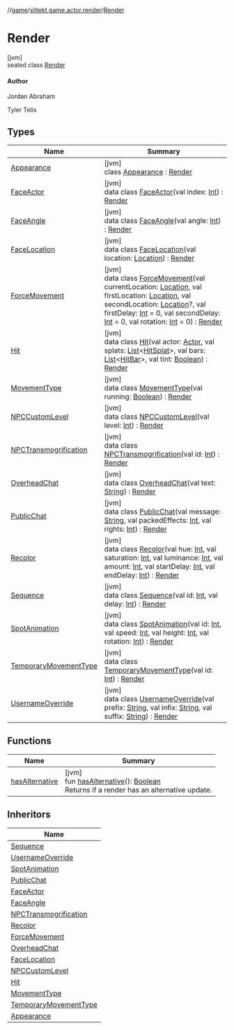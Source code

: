 //[game](../../../index.md)/[xlitekt.game.actor.render](../index.md)/[Render](index.md)

# Render

[jvm]\
sealed class [Render](index.md)

#### Author

Jordan Abraham

Tyler Telis

## Types

| Name | Summary |
|---|---|
| [Appearance](-appearance/index.md) | [jvm]<br>class [Appearance](-appearance/index.md) : [Render](index.md) |
| [FaceActor](-face-actor/index.md) | [jvm]<br>data class [FaceActor](-face-actor/index.md)(val index: [Int](https://kotlinlang.org/api/latest/jvm/stdlib/kotlin/-int/index.html)) : [Render](index.md) |
| [FaceAngle](-face-angle/index.md) | [jvm]<br>data class [FaceAngle](-face-angle/index.md)(val angle: [Int](https://kotlinlang.org/api/latest/jvm/stdlib/kotlin/-int/index.html)) : [Render](index.md) |
| [FaceLocation](-face-location/index.md) | [jvm]<br>data class [FaceLocation](-face-location/index.md)(val location: [Location](../../xlitekt.game.world.map/-location/index.md)) : [Render](index.md) |
| [ForceMovement](-force-movement/index.md) | [jvm]<br>data class [ForceMovement](-force-movement/index.md)(val currentLocation: [Location](../../xlitekt.game.world.map/-location/index.md), val firstLocation: [Location](../../xlitekt.game.world.map/-location/index.md), val secondLocation: [Location](../../xlitekt.game.world.map/-location/index.md)?, val firstDelay: [Int](https://kotlinlang.org/api/latest/jvm/stdlib/kotlin/-int/index.html) = 0, val secondDelay: [Int](https://kotlinlang.org/api/latest/jvm/stdlib/kotlin/-int/index.html) = 0, val rotation: [Int](https://kotlinlang.org/api/latest/jvm/stdlib/kotlin/-int/index.html) = 0) : [Render](index.md) |
| [Hit](-hit/index.md) | [jvm]<br>data class [Hit](-hit/index.md)(val actor: [Actor](../../xlitekt.game.actor/-actor/index.md), val splats: [List](https://kotlinlang.org/api/latest/jvm/stdlib/kotlin.collections/-list/index.html)&lt;[HitSplat](../-hit-splat/index.md)&gt;, val bars: [List](https://kotlinlang.org/api/latest/jvm/stdlib/kotlin.collections/-list/index.html)&lt;[HitBar](../-hit-bar/index.md)&gt;, val tint: [Boolean](https://kotlinlang.org/api/latest/jvm/stdlib/kotlin/-boolean/index.html)) : [Render](index.md) |
| [MovementType](-movement-type/index.md) | [jvm]<br>data class [MovementType](-movement-type/index.md)(val running: [Boolean](https://kotlinlang.org/api/latest/jvm/stdlib/kotlin/-boolean/index.html)) : [Render](index.md) |
| [NPCCustomLevel](-n-p-c-custom-level/index.md) | [jvm]<br>data class [NPCCustomLevel](-n-p-c-custom-level/index.md)(val level: [Int](https://kotlinlang.org/api/latest/jvm/stdlib/kotlin/-int/index.html)) : [Render](index.md) |
| [NPCTransmogrification](-n-p-c-transmogrification/index.md) | [jvm]<br>data class [NPCTransmogrification](-n-p-c-transmogrification/index.md)(val id: [Int](https://kotlinlang.org/api/latest/jvm/stdlib/kotlin/-int/index.html)) : [Render](index.md) |
| [OverheadChat](-overhead-chat/index.md) | [jvm]<br>data class [OverheadChat](-overhead-chat/index.md)(val text: [String](https://kotlinlang.org/api/latest/jvm/stdlib/kotlin/-string/index.html)) : [Render](index.md) |
| [PublicChat](-public-chat/index.md) | [jvm]<br>data class [PublicChat](-public-chat/index.md)(val message: [String](https://kotlinlang.org/api/latest/jvm/stdlib/kotlin/-string/index.html), val packedEffects: [Int](https://kotlinlang.org/api/latest/jvm/stdlib/kotlin/-int/index.html), val rights: [Int](https://kotlinlang.org/api/latest/jvm/stdlib/kotlin/-int/index.html)) : [Render](index.md) |
| [Recolor](-recolor/index.md) | [jvm]<br>data class [Recolor](-recolor/index.md)(val hue: [Int](https://kotlinlang.org/api/latest/jvm/stdlib/kotlin/-int/index.html), val saturation: [Int](https://kotlinlang.org/api/latest/jvm/stdlib/kotlin/-int/index.html), val luminance: [Int](https://kotlinlang.org/api/latest/jvm/stdlib/kotlin/-int/index.html), val amount: [Int](https://kotlinlang.org/api/latest/jvm/stdlib/kotlin/-int/index.html), val startDelay: [Int](https://kotlinlang.org/api/latest/jvm/stdlib/kotlin/-int/index.html), val endDelay: [Int](https://kotlinlang.org/api/latest/jvm/stdlib/kotlin/-int/index.html)) : [Render](index.md) |
| [Sequence](-sequence/index.md) | [jvm]<br>data class [Sequence](-sequence/index.md)(val id: [Int](https://kotlinlang.org/api/latest/jvm/stdlib/kotlin/-int/index.html), val delay: [Int](https://kotlinlang.org/api/latest/jvm/stdlib/kotlin/-int/index.html)) : [Render](index.md) |
| [SpotAnimation](-spot-animation/index.md) | [jvm]<br>data class [SpotAnimation](-spot-animation/index.md)(val id: [Int](https://kotlinlang.org/api/latest/jvm/stdlib/kotlin/-int/index.html), val speed: [Int](https://kotlinlang.org/api/latest/jvm/stdlib/kotlin/-int/index.html), val height: [Int](https://kotlinlang.org/api/latest/jvm/stdlib/kotlin/-int/index.html), val rotation: [Int](https://kotlinlang.org/api/latest/jvm/stdlib/kotlin/-int/index.html)) : [Render](index.md) |
| [TemporaryMovementType](-temporary-movement-type/index.md) | [jvm]<br>data class [TemporaryMovementType](-temporary-movement-type/index.md)(val id: [Int](https://kotlinlang.org/api/latest/jvm/stdlib/kotlin/-int/index.html)) : [Render](index.md) |
| [UsernameOverride](-username-override/index.md) | [jvm]<br>data class [UsernameOverride](-username-override/index.md)(val prefix: [String](https://kotlinlang.org/api/latest/jvm/stdlib/kotlin/-string/index.html), val infix: [String](https://kotlinlang.org/api/latest/jvm/stdlib/kotlin/-string/index.html), val suffix: [String](https://kotlinlang.org/api/latest/jvm/stdlib/kotlin/-string/index.html)) : [Render](index.md) |

## Functions

| Name | Summary |
|---|---|
| [hasAlternative](has-alternative.md) | [jvm]<br>fun [hasAlternative](has-alternative.md)(): [Boolean](https://kotlinlang.org/api/latest/jvm/stdlib/kotlin/-boolean/index.html)<br>Returns if a render has an alternative update. |

## Inheritors

| Name |
|---|
| [Sequence](-sequence/index.md) |
| [UsernameOverride](-username-override/index.md) |
| [SpotAnimation](-spot-animation/index.md) |
| [PublicChat](-public-chat/index.md) |
| [FaceActor](-face-actor/index.md) |
| [FaceAngle](-face-angle/index.md) |
| [NPCTransmogrification](-n-p-c-transmogrification/index.md) |
| [Recolor](-recolor/index.md) |
| [ForceMovement](-force-movement/index.md) |
| [OverheadChat](-overhead-chat/index.md) |
| [FaceLocation](-face-location/index.md) |
| [NPCCustomLevel](-n-p-c-custom-level/index.md) |
| [Hit](-hit/index.md) |
| [MovementType](-movement-type/index.md) |
| [TemporaryMovementType](-temporary-movement-type/index.md) |
| [Appearance](-appearance/index.md) |

